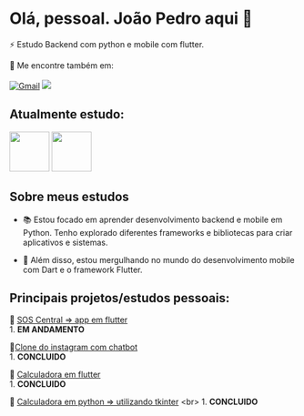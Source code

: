 # Olá, pessoal. João Pedro aqui 👋

⚡ Estudo Backend com python e mobile com flutter.

💬 Me encontre também em: <br>  
<a href="mailto:jpedro030506@gmail.com"> <img src="https://img.shields.io/badge/Gmail-D14836?style=for-the-badge&logo=gmail&logoColor=white" alt="Gmail"></a>
<a href="https://www.linkedin.com/in/jo%C3%A3o-pedro-matos-99b10a256"> <img src="https://img.shields.io/badge/-LinkedIn-%230077B5?style=for-the-badge&logo=linkedin&logoColor=white" target="_blank"></a>

## Atualmente estudo:
<img src="https://cdn.jsdelivr.net/gh/devicons/devicon/icons/python/python-original-wordmark.svg" width="70" height="70"/> <img src="https://seekicon.com/free-icon-download/flutter_2.png" width="70" height="70"/>
## Sobre meus estudos

- 📚 Estou focado em aprender desenvolvimento backend e mobile em Python. Tenho explorado diferentes frameworks e bibliotecas para criar aplicativos e sistemas.

- 📱 Além disso, estou mergulhando no mundo do desenvolvimento mobile com Dart e o framework Flutter.


## Principais projetos/estudos pessoais:

🚀 [SOS Central => app em flutter](https://github.com/jp066/SOS_Central) <br>
         1. **EM ANDAMENTO** <br>
         
🚀[Clone do instagram com chatbot](https://github.com/jp066/Clone_instagram-With-ChatBot_API) <br>
         1. **CONCLUIDO** <br>
         
🚀 [Calculadora em flutter](https://github.com/jp066/calculadora_em_flutter) <br>
        1. **CONCLUIDO** <br>

🚀 [Calculadora em python => utilizando tkinter]([https://github.com/jp066/calculadora_em_flutter](https://github.com/jp066/calculadora_em_python)) <br>
        1. **CONCLUIDO** <br>
